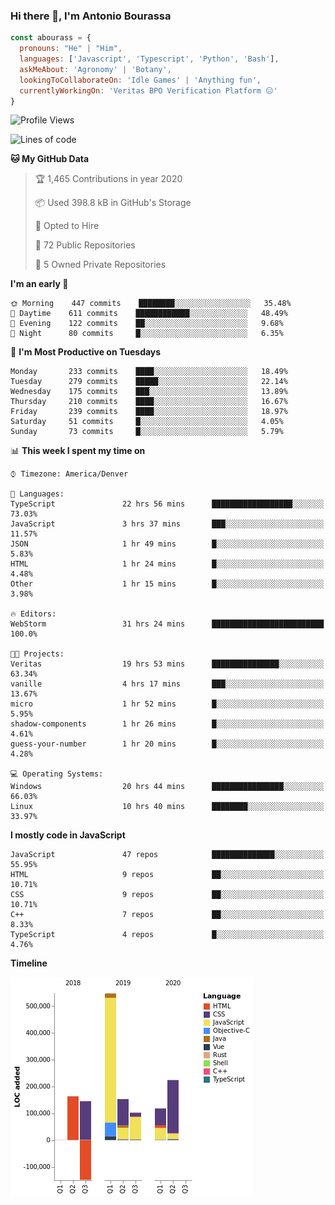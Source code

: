 ### Hi there 👋, I'm Antonio Bourassa

```javascript
const abourass = {
  pronouns: "He" | "Him",
  languages: ['Javascript', 'Typescript', 'Python', 'Bash'],
  askMeAbout: 'Agronomy' | 'Botany',
  lookingToCollaborateOn: 'Idle Games' | 'Anything fun',
  currentlyWorkingOn: 'Veritas BPO Verification Platform 😑'
}
```

<!--START_SECTION:waka-->
![Profile Views](http://img.shields.io/badge/Profile%20Views-14-blue)

![Lines of code](https://img.shields.io/badge/From%20Hello%20World%20I've%20written-10.2%20million%20Lines%20of%20code-blue)

**🐱 My GitHub Data** 

> 🏆 1,465 Contributions in year 2020
 > 
> 📦 Used 398.8 kB in GitHub's Storage 
 > 
> 💼 Opted to Hire
 > 
> 📜 72 Public Repositories 
 > 
> 🔑 5 Owned Private Repositories 

**I'm an early 🐤** 

```text
🌞 Morning    447 commits    ████████░░░░░░░░░░░░░░░░░   35.48% 
🌆 Daytime    611 commits    ████████████░░░░░░░░░░░░░   48.49% 
🌃 Evening    122 commits    ██░░░░░░░░░░░░░░░░░░░░░░░   9.68% 
🌙 Night      80 commits     █░░░░░░░░░░░░░░░░░░░░░░░░   6.35%

```
📅 **I'm Most Productive on Tuesdays** 

```text
Monday       233 commits    ████░░░░░░░░░░░░░░░░░░░░░   18.49% 
Tuesday      279 commits    █████░░░░░░░░░░░░░░░░░░░░   22.14% 
Wednesday    175 commits    ███░░░░░░░░░░░░░░░░░░░░░░   13.89% 
Thursday     210 commits    ████░░░░░░░░░░░░░░░░░░░░░   16.67% 
Friday       239 commits    ████░░░░░░░░░░░░░░░░░░░░░   18.97% 
Saturday     51 commits     █░░░░░░░░░░░░░░░░░░░░░░░░   4.05% 
Sunday       73 commits     █░░░░░░░░░░░░░░░░░░░░░░░░   5.79%

```


📊 **This week I spent my time on** 

```text
⌚︎ Timezone: America/Denver

💬 Languages: 
TypeScript               22 hrs 56 mins      ██████████████████░░░░░░░   73.03% 
JavaScript               3 hrs 37 mins       ███░░░░░░░░░░░░░░░░░░░░░░   11.57% 
JSON                     1 hr 49 mins        █░░░░░░░░░░░░░░░░░░░░░░░░   5.83% 
HTML                     1 hr 24 mins        █░░░░░░░░░░░░░░░░░░░░░░░░   4.48% 
Other                    1 hr 15 mins        █░░░░░░░░░░░░░░░░░░░░░░░░   3.98%

🔥 Editors: 
WebStorm                 31 hrs 24 mins      █████████████████████████   100.0%

🐱‍💻 Projects: 
Veritas                  19 hrs 53 mins      ███████████████░░░░░░░░░░   63.34% 
vanille                  4 hrs 17 mins       ███░░░░░░░░░░░░░░░░░░░░░░   13.67% 
micro                    1 hr 52 mins        █░░░░░░░░░░░░░░░░░░░░░░░░   5.95% 
shadow-components        1 hr 26 mins        █░░░░░░░░░░░░░░░░░░░░░░░░   4.61% 
guess-your-number        1 hr 20 mins        █░░░░░░░░░░░░░░░░░░░░░░░░   4.28%

💻 Operating Systems: 
Windows                  20 hrs 44 mins      ████████████████░░░░░░░░░   66.03% 
Linux                    10 hrs 40 mins      ████████░░░░░░░░░░░░░░░░░   33.97%

```

**I mostly code in JavaScript** 

```text
JavaScript               47 repos            ██████████████░░░░░░░░░░░   55.95% 
HTML                     9 repos             ██░░░░░░░░░░░░░░░░░░░░░░░   10.71% 
CSS                      9 repos             ██░░░░░░░░░░░░░░░░░░░░░░░   10.71% 
C++                      7 repos             ██░░░░░░░░░░░░░░░░░░░░░░░   8.33% 
TypeScript               4 repos             █░░░░░░░░░░░░░░░░░░░░░░░░   4.76%

```


**Timeline**

![Chart not found](https://github.com/Abourass/Abourass/blob/master/charts/bar_graph.png) 


<!--END_SECTION:waka-->

<!--
**Abourass/Abourass** is a ✨ _special_ ✨ repository because its `README.md` (this file) appears on your GitHub profile.

Here are some ideas to get you started:

- 🔭 I’m currently working on ...
- 🌱 I’m currently learning ...
- 👯 I’m looking to collaborate on ...
- 🤔 I’m looking for help with ...
- 💬 Ask me about ...
- 📫 How to reach me: ...
- 😄 Pronouns: ...
- ⚡ Fun fact: ...
-->
